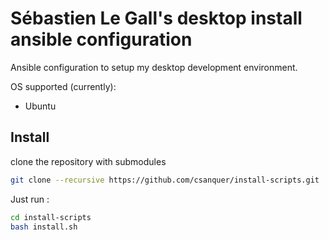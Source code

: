 Sébastien Le Gall's desktop install ansible configuration
=======================================================

Ansible configuration to setup my desktop development environment.

OS supported (currently):
* Ubuntu


Install
-------

clone the repository with submodules

```bash
git clone --recursive https://github.com/csanquer/install-scripts.git
```

Just run :

```bash
cd install-scripts
bash install.sh
```
